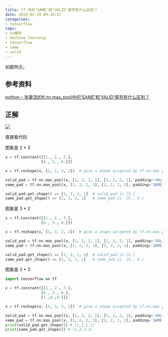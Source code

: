 ```yaml
---
title: tf 中的’SAME’和’VALID’填充有什么区别？
date: 2019-01-29 09:10:17
categories:
- tensorflow
tags:
- nn模块
- machine learning
- tensorflow
- same
- valid
---
```

如题所示。

<!-- more -->

## 参考资料

[python – 张量流的tf.nn.max_pool中的’SAME’和’VALID’填充有什么区别？](https://codeday.me/bug/20180130/126838.html)

## 正解

![](/images/tensorflow/18_1.png)

直接看代码

图象是 2 * 3

```python
x = tf.constant([[1., 2., 3.],
				[4., 5., 6.]])

x = tf.reshape(x, [1, 2, 3, 1])  # give a shape accepted by tf.nn.max_pool

valid_pad = tf.nn.max_pool(x, [1, 2, 2, 1], [1, 2, 2, 1], padding='VALID')
same_pad = tf.nn.max_pool(x, [1, 2, 2, 1], [1, 2, 2, 1], padding='SAME')

valid_pad.get_shape() == [1, 1, 1, 1]  # valid_pad is [5.]
same_pad.get_shape() == [1, 1, 2, 1]   # same_pad is  [5., 6.]
```

图象是 3 * 2

```python
x = tf.constant([[1., 2., 3.],
				[4., 5., 6.]])

x = tf.reshape(x, [1, 3, 2, 1])  # give a shape accepted by tf.nn.max_pool

valid_pad = tf.nn.max_pool(x, [1, 2, 2, 1], [1, 2, 2, 1], padding='VALID')
same_pad = tf.nn.max_pool(x, [1, 2, 2, 1], [1, 2, 2, 1], padding='SAME')

valid_pad.get_shape() == [1, 1, 1, 1]  # valid_pad is [5.]
same_pad.get_shape() == [1, 2, 1, 1]   # same_pad is  [5., 6.]
```

图象是 3 * 3

```python
import tensorflow as tf

x = tf.constant([[1., 2., 3.],
				[4., 5., 6.],
				[7.,8.,9.]])

x = tf.reshape(x, [1, 3, 3, 1])  # give a shape accepted by tf.nn.max_pool

valid_pad = tf.nn.max_pool(x, [1, 2, 2, 1], [1, 2, 2, 1], padding='VALID')
same_pad = tf.nn.max_pool(x, [1, 2, 2, 1], [1, 2, 2, 1], padding='SAME')
print(valid_pad.get_shape()) # (1,1,1,1)
print(same_pad.get_shape()) # (1,2,2,1)
```




